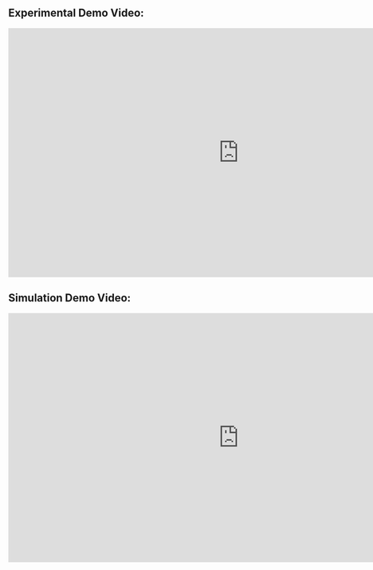 ## Experimental Demo Video:

<iframe width="923" height="500" src="https://www.youtube.com/embed/tc2WJ2a9miQ" title="YouTube video player" frameborder="0" allow="accelerometer; autoplay; clipboard-write; encrypted-media; gyroscope; picture-in-picture" allowfullscreen></iframe>

## Simulation Demo Video:

<iframe width="923" height="500" src="https://www.youtube.com/embed/yY5G0gCHDDI" title="YouTube video player" frameborder="0" allow="accelerometer; autoplay; clipboard-write; encrypted-media; gyroscope; picture-in-picture" allowfullscreen></iframe>
